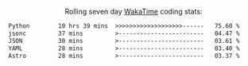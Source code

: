 <p align="center">Rolling seven day <a href="https://wakatime.com/@syrkis"/>WakaTime</a> coding stats:</p>
<!--START_SECTION:waka-->

```txt
Python        10 hrs 39 mins  >>>>>>>>>>>>>>>>>>>------   75.60 %
jsonc         37 mins         >------------------------   04.47 %
JSON          30 mins         >------------------------   03.61 %
YAML          28 mins         >------------------------   03.40 %
Astro         28 mins         >------------------------   03.37 %
```

<!--END_SECTION:waka-->
